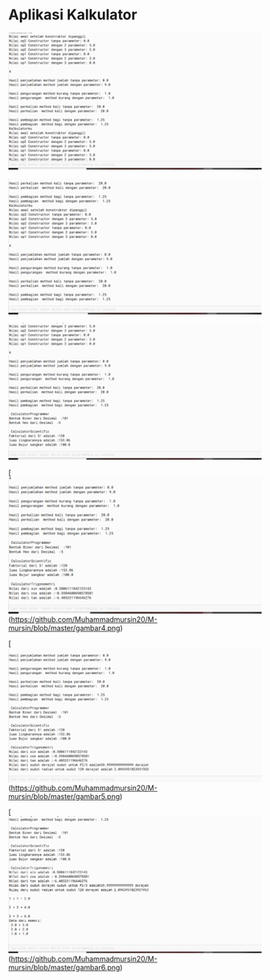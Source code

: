 # Aplikasi Kalkulator
[![N|Solid](https://github.com/Muhammadmursin20/M-mursin/blob/master/gambar1.png)](https://github.com/Muhammadmursin20/M-mursin/blob/master/gambar1.png)

[![N|Solid](https://github.com/Muhammadmursin20/M-mursin/blob/master/gambar2.png)](https://github.com/Muhammadmursin20/M-mursin/blob/master/gambar2.png)

[![N|Solid](https://github.com/Muhammadmursin20/M-mursin/blob/master/gambar3.png)](https://github.com/Muhammadmursin20/M-mursin/blob/master/gambar3.png)

[![N|Solid](https://github.com/Muhammadmursin20/M-mursin/blob/master/gambar4.png)(https://github.com/Muhammadmursin20/M-mursin/blob/master/gambar4.png)

[![N|Solid](https://github.com/Muhammadmursin20/M-mursin/blob/master/gambar5.png)(https://github.com/Muhammadmursin20/M-mursin/blob/master/gambar5.png)

[![N|Solid](https://github.com/Muhammadmursin20/M-mursin/blob/master/gambar6.png)(https://github.com/Muhammadmursin20/M-mursin/blob/master/gambar6.png)